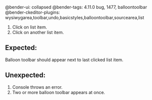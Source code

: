 @bender-ui: collapsed
@bender-tags: 4.11.0 bug, 1477, balloontoolbar
@bender-ckeditor-plugins: wysiwygarea,toolbar,undo,basicstyles,balloontoolbar,sourcearea,list

1. Click on list item.
1. Click on another list item.

## Expected:

Balloon toolbar should appear next to last clicked list item.

## Unexpected:

1. Console throws an error.
1. Two or more balloon toolbar appears at once.
